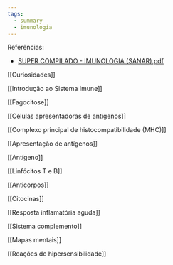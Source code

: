 ```yaml
---
tags:
  - summary
  - imunologia
---
```

Referências:
* [SUPER COMPILADO - IMUNOLOGIA (SANAR).pdf](https://1drv.ms/b/s!AtT1UeiE5rswhMwWxYAj-IJXHkAeow?e=r2IT6Z)

[[Curiosidades]]

[[Introdução ao Sistema Imune]]

[[Fagocitose]]

[[Células apresentadoras de antígenos]]

[[Complexo principal de histocompatibilidade (MHC)]]

[[Apresentação de antígenos]]
 
[[Antígeno]]

[[Linfócitos T e B]]

[[Anticorpos]]

[[Citocinas]]

[[Resposta inflamatória aguda]]

[[Sistema complemento]]

[[Mapas mentais]]

[[Reações de hipersensibilidade]]
